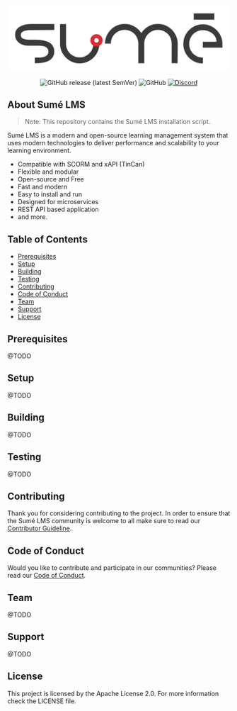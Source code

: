 <p align="center">
  <img src=".github/sumelms.svg" />
</p>

<p align="center">  
  <img alt="GitHub release (latest SemVer)" src="https://img.shields.io/github/v/release/sumelms/sumelms">
  <img alt="GitHub" src="https://img.shields.io/github/license/sumelms/backend">
  <a href="https://discord.gg/Yh9q9cd">
    <img alt="Discord" src="https://img.shields.io/discord/726500188021063682">
  </a>
</p>

## About Sumé LMS

> Note: This repository contains the Sumé LMS installation script.

Sumé LMS is a modern and open-source learning management system that uses modern technologies to deliver performance and scalability to your learning environment.

- Compatible with SCORM and xAPI (TinCan)
- Flexible and modular
- Open-source and Free
- Fast and modern
- Easy to install and run
- Designed for microservices
- REST API based application
- and more.

## Table of Contents

- [Prerequisites](#prerequisites)
- [Setup](#setup)
- [Building](#building)
- [Testing](#testing)
- [Contributing](#contributing)
- [Code of Conduct](#code-of-conduct)
- [Team](#team)
- [Support](#support)
- [License](#license)

## Prerequisites

@TODO

## Setup

@TODO

## Building

@TODO

## Testing

@TODO

## Contributing

Thank you for considering contributing to the project. In order to ensure that the Sumé LMS community is welcome to all make sure to read our [Contributor Guideline](https://www.sumelms.com/docs/contributing).

## Code of Conduct

Would you like to contribute and participate in our communities? Please read our [Code of Conduct](https://www.sumelms.com/docs/conduct).

## Team

@TODO

## Support

@TODO

## License

This project is licensed by the Apache License 2.0. For more information check the LICENSE file.
